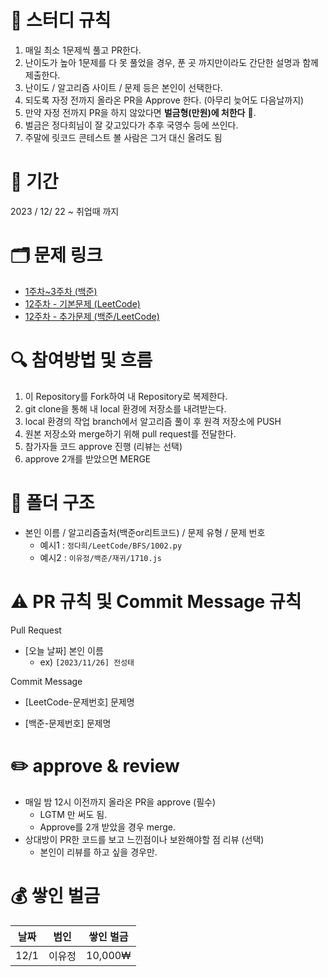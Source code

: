 # 📌 스터디 규칙
1. 매일 최소 1문제씩 풀고 PR한다.
2. 난이도가 높아 1문제를 다 못 풀었을 경우, 푼 곳 까지만이라도 간단한 설명과 함께 제출한다.
3. 난이도 / 알고리즘 사이트 / 문제 등은 본인이 선택한다.
4. 되도록 자정 전까지 올라온 PR을 Approve 한다. (아무리 늦어도 다음날까지)
5. 만약 자정 전까지 PR을 하지 않았다면 **벌금형(만원)에 처한다** 💸.
6. 벌금은 정다희님이 잘 갖고있다가 추후 국영수 등에 쓰인다.
7. 주말에 릿코드 콘테스트 볼 사람은 그거 대신 올려도 됨

# 📆 기간
2023 / 12/ 22 ~ 취업때 까지

# 🗂️ 문제 링크
* [1주차~3주차 (백준)](https://docs.google.com/spreadsheets/d/1z4a3pSM-h76kwdUAlPXXmbwcpP-VKFYFK92TCQtjXV4/edit#gid=0)
* [12주차 - 기본문제 (LeetCode)](https://docs.google.com/spreadsheets/d/1lp15pAS8idNBcGxc7UO6h85-qYqHx0waEKIfJTd_TMY/edit)
* [12주차 - 추가문제 (백준/LeetCode)](https://docs.google.com/spreadsheets/d/1Tm4kUCahzEUHUkfAUYxGlb8Px6fnvMHr1R6MtllG8Zg/edit#gid=0)

# 🔍 참여방법 및 흐름
1. 이 Repository를 Fork하여 내 Repository로 복제한다.
2. git clone을 통해 내 local 환경에 저장소를 내려받는다.
3. local 환경의 작업 branch에서 알고리즘 풀이 후 원격 저장소에 PUSH
4. 원본 저장소와 merge하기 위해 pull request를 전달한다.
5. 참가자들 코드 approve 진행 (리뷰는 선택)
6. approve 2개를 받았으면 MERGE

# 📁 폴더 구조
* 본인 이름 / 알고리즘출처(백준or리트코드) / 문제 유형 / 문제 번호
  - 예시1 : `정다희/LeetCode/BFS/1002.py`
  - 예시2 : `이유정/백준/재귀/1710.js`
 
# ⚠️ PR 규칙 및 Commit Message 규칙
Pull Request
* [오늘 날짜] 본인 이름
  - ex) `[2023/11/26] 전성태`

Commit Message
* [LeetCode-문제번호] 문제명

* [백준-문제번호] 문제명

# ✏️ approve & review
* 매일 밤 12시 이전까지 올라온 PR을 approve (필수)
  - LGTM 만 써도 됨.
  - Approve를 2개 받았을 경우 merge.
* 상대방이 PR한 코드를 보고 느낀점이나 보완해야할 점 리뷰 (선택)
  - 본인이 리뷰를 하고 싶을 경우만.
 
# 💰 쌓인 벌금
|날짜|범인|쌓인 벌금|
|------|---|---|
|12/1|이유정|10,000₩|
